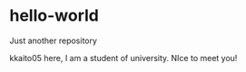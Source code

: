 # hello-world
Just another repository

kkaito05 here, I am a student of university. NIce to meet you!
